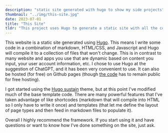 ```yaml
---
description: "static site generated with hugo to show my side projects"
thumbnail: "../img/this-site.jpg"
date: 2023-07-01
title: "This Site"
tldr: "This project uses Hugo to generate a static site with all the content I want. The site is hosted on Github Pages and I use a Github Actions workflow to automatically update and publish the site with each commit. This website is the result!"
---
```

<div class="extra-space">

This website is a static site generated using [Hugo](https://gohugo.io/). This means I write some code in a combination of markdown, HTML/CSS, and Javascript and Hugo will compile it to a collection of files that won't change. This is in contrast to many website and apps you use that are dynamic based on content you input, your user account information, etc. I chose to use Hugo at the suggestion of ChatGPT, and it has been very convenient to use. It can also be hosted (for free) on Github pages (though [the code](https://github.com/BrysonL/personal-site) has to remain public for free hosting).

I got started using the [Hugo sustain](https://github.com/suyundukov/hugo-sustain) theme, but at this point I've modified much of the base template code. There are many powerful features that I've taken advantage of like shortcodes (markdown that will compile into HTML so I only have to write it once) and templates (that let me define the layout of page types and then feed in markdown files to populate it).

Overall I highly recommend the framework. If you start using it and have questions or want to know how I've done something on the site, just ask.
</div>